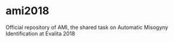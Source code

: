 # ami2018
Official repository of AMI, the shared task on Automatic Misogyny Identification at Evalita 2018
